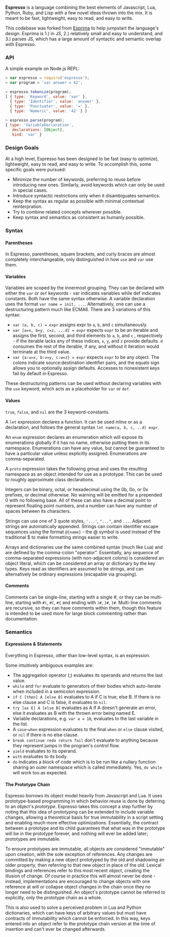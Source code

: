 **Espresso** is a language combining the best elements of Javascript, Lua, Python, Ruby, and Lisp with a few novel ideas thrown into the mix. It is meant to be fast, lightweight, easy to read, and easy to write.

This codebase was forked from [Esprima](https://github.com/jquery/esprima) to help jumpstart the language's design. Esprima is 1.) in JS, 2.) relatively small and easy to understand, and 3.) parses JS, which has a large amount of syntactic and semantic overlap with Espresso.

### API

A simple example on Node.js REPL:

```javascript
> var espresso = require('espresso');
> var program = 'var answer = 42';

> espresso.tokenize(program);
[ { type: 'Keyword', value: 'var' },
  { type: 'Identifier', value: 'answer' },
  { type: 'Punctuator', value: '=' },
  { type: 'Numeric', value: '42' } ]
  
> espresso.parse(program);
{ type: 'VariableDeclaration',
   declarations: [Object],
   kind: 'var' }
```

### Design Goals
At a high level, Espresso has been designed to be fast (easy to optimize), lightweight, easy to read, and easy to write. To accomplish this, some specific goals were pursued:

* Minimize the number of keywords, preferring to reuse before introducing new ones. Similarly, avoid keywords which can only be used in special cases.
* Introduce syntactic restrictions only when it disambiguates semantics.
* Keep the syntax as regular as possible with minimal contextual reinterpration.
* Try to combine related concepts wherever possible.
* Keep syntax and semantics as consistent as humanly possible.

### Syntax

#### Parentheses
In Espresso, parentheses, square brackets, and curly braces are almost completely interchangeable, only distinguished in how `use` and `var` use them.

#### Variables
Variables are scoped by the innermost grouping. They can be declared with either the `var` or `def` keywords - var indicates variables while def indicates constants. Both have the same syntax otherwise. A variable declaration uses the format `var name = init, ...`. Alternatively, one can use a destructuring pattern much like ECMA6. There are 3 variations of this syntax:
* `var (a, b, c) = expr` assigns expr to `a`, `b`, and `c` simultaneously.
* `var [a=x, b=y, c=z, ...d] = expr` expects `expr` to be an iterable and assigns the first, second, and third elements to `a`, `b`, and `c` , respectively - if the iterable lacks any of these indices, `x`, `y`, and `z` provide defaults. `d` consumes the rest of the iterable, if any, and without it iteration would terminate at the third value.
* `var {a:u=x, b:v=y, c:w=z} = expr` expects `expr` to be any object. The colons indicate source:destination identifier pairs, and the equals sign allows you to optionally assign defaults. Accesses to nonexistent keys fail by default in Espresso.

These destructuring patterns can be used without declaring variables with the `use` keyword, which acts as a placeholder for `var` or `def`.

#### Values
`true`, `false`, and `nil` are the 3 keyword-constants.

A `let` expression declares a function. It can be used inline or as a declaration, and follows the general syntax `let name(a, b, c, ..d) expr`.

An `enum` expression declares an enumeration which will expose its enumerations globally if it has no name, otherwise putting them in its namespace. Enumerations can have any value, but cannot be guaranteed to have a particular value unless explicitly assigned. Enumerations are comma-separated.

A `proto` expression takes the following group and uses the resulting namespace as an object intended for use as a prototype. This can be used to roughly approximate class declarations.

Integers can be binary, octal, or hexadecimal using the 0b, 0o, or 0x  prefixes, or decimal otherwise. No warning will be emitted for a prepended 0 with no following base. All of these can also have a decimal point to represent floating point numbers, and a number can have any number of spaces between its characters.

Strings can use one of 3 quote styles, `'...'`, `"..."`, and ``...``. Adjacent strings are automatically appended. Strings can contain identifier escape sequences using the format `@{name}` - the @ symbol is used instead of the traditional $ to make formatting strings easier to write.

Arrays and dictionaries use the same combined syntax (much like Lua) and are defined by the comma-colon "operator". Essentially, any sequence of comma-separated expressions (with non-adjacent colons) is considered an object literal, which can be considered an array or dictionary by the key types. Keys read as identifiers are assumed to be strings, and can alternatively be ordinary expressions (escapable via grouping).

#### Comments
Comments can be single-line, starting with a single #, or they can be multi-line, starting with `#(`, `#[`, `#{` and ending with `)#`, `]#`, `}#`. Multi-line comments are recursive, so they can have comments within them, though this feature is intended to be used more for large block commenting rather than documentation.

### Semantics

#### Expressions & Statements
Everything in Espresso, other than low-level syntax, is an expression.

Some intuitively ambiguous examples are:
* The aggregation operator (;) evaluates its operands and returns the last value.
* `while` and `for` evaluate to generators of their bodies which auto-iterate when included in a semicolon expression.
* `if C [then] A [else B]` evaluates to A if C is true, else B. If there is no else clause and C is false, it evaluates to `nil`.
* `try [as E] A [else B]` evaluates as A if A doesn't generate an error, else it evaluates as B with the thrown error being named E.
* Variable declarations, e.g. `var a = 10`, evaluates to the last variable in the list.
* A `case`-`when` expression evaluates to the final `when` or `else` clause visited, or `nil` if there is no else clause.
* `break continue redo return fail` don't evaluate to anything because they represent jumps in the program's control flow.
* `yield` evaluates to its operand.
* `with` evaluates to its body.
* `do` indicates a block of code which is to be run like a nullary function sharing an outer namespace which is called immediately. Yes, `do while` will work too as expected.

#### The Prototype Chain
Espresso borrows its object model heavily from Javascript and Lua. It uses prototype-based programming in which behavior reuse is done by deferring to an object's _prototype_. Espresso takes this concept a step further by noting that this idea of prototyping can be extended to include variable changes, allowing a theoretical basis for true immutability in a script setting and enabling much more effective optimizations. Essentially, the contract between a prototype and its child guarantees that what was in the prototype will be in the prototype forever, and nothing will ever be added later; prototypes are immutable. 

To ensure prototypes are immutable, all objects are considered "immutable" upon creation, with the sole exception of references. Any changes are committed by making a new object prototyped by the old and shadowing an older property, then referring to that new object in place of the old. Lexical bindings and references refer to this most recent object, creating the illusion of change. Of course in practice this will almost never be done - instead, implementations are encouraged to change objects with one reference at will or collapse object changes in the chain once they no longer need to be distinguished. An object's prototype cannot be referred to explicitly, only the prototype chain as a whole.

This is also used to solve a perceived problem in Lua and Python dictionaries, which can have keys of arbitrary values but must have contracts of immutability which cannot be enforced. In this way, keys entered into an object refer to the prototype chain version at the time of insertion and can't ever be changed afterwards.
